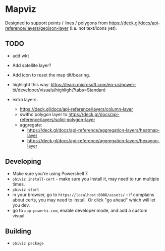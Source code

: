# Mapviz

Designed to support points / lines / polygons from <https://deck.gl/docs/api-reference/layers/geojson-layer> (i.e. not text/icons yet).

## TODO

- add wkt

- Add satellite layer?
- Add icon to reset the map tilt/bearing.
- highlight this way: <https://learn.microsoft.com/en-us/power-bi/developer/visuals/highlight?tabs=Standard>

- extra layers:
  - <https://deck.gl/docs/api-reference/layers/column-layer>
  - swithc polygon layer to <https://deck.gl/docs/api-reference/layers/solid-polygon-layer>
  - aggregate:
    - <https://deck.gl/docs/api-reference/aggregation-layers/heatmap-layer>
    - <https://deck.gl/docs/api-reference/aggregation-layers/hexagon-layer>

## Developing

- Make sure you're using Powershell 7.
- `pbiviz install-cert` - make sure you install it, may need to run multiple times.
- `pbiviz start`
- in your browser, go to `https://localhost:8080/assets/` - if complains about certs, you may need to install. Or click "go ahead" which will let you dev.
- go to `app.powerbi.com`, enable developer mode, and add a custom visual.

## Building

- `pbiviz package`
